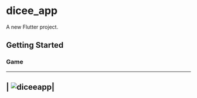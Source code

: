 # dicee_app

A new Flutter project.

## Getting Started

### Game
 ------------------------------------------------------------------------------------------------------------------
| ![diceeapp](https://user-images.githubusercontent.com/39481290116371603-739a8d00-a7c0-11eb-9c6f-ec5b626ee01e.gif)|
 ------------------------------------------------------------------------------------------------------------------